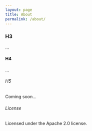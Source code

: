 ```yaml
---
layout: page
title: About
permalink: /about/
---
```

### H3
...

#### H4
...

###### H5

Coming soon...

###### License
Licensed under the Apache 2.0 license.
